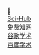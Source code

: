 <div class="container"> 🔭
    <div class="item">
        <a href="https://www.sci-hub.pub/" target="_blank"> Sci-Hub </a> 
    </div>
    <div class="item">
        <a href="https://www.library.hb.cn/resource/szzy/" target="_blank"> 免费知网 </a> 
    </div>
    <div class="item">
        <a href="https://scholar.google.com/" target="_blank"> 谷歌学术 </a> 
    </div>
    <div class="item">
        <a href="https://xueshu.baidu.com/" target="_blank"> 百度学术 </a> 
    </div>
</div>